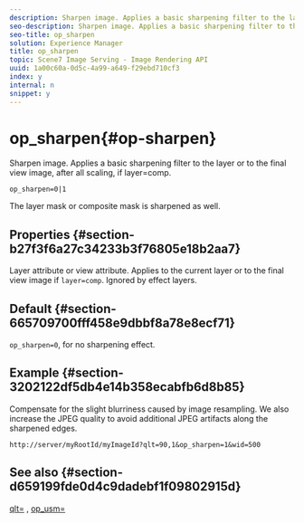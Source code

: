 ```yaml
---
description: Sharpen image. Applies a basic sharpening filter to the layer or to the final view image, after all scaling, if layer=comp.
seo-description: Sharpen image. Applies a basic sharpening filter to the layer or to the final view image, after all scaling, if layer=comp.
seo-title: op_sharpen
solution: Experience Manager
title: op_sharpen
topic: Scene7 Image Serving - Image Rendering API
uuid: 1a00c60a-0d5c-4a99-a649-f29ebd710cf3
index: y
internal: n
snippet: y
---
```


# op_sharpen{#op-sharpen}

Sharpen image. Applies a basic sharpening filter to the layer or to the final view image, after all scaling, if layer=comp.

 `op_sharpen=0|1`

The layer mask or composite mask is sharpened as well.

## Properties {#section-b27f3f6a27c34233b3f76805e18b2aa7}

Layer attribute or view attribute. Applies to the current layer or to the final view image if `layer=comp`. Ignored by effect layers.

## Default {#section-665709700fff458e9dbbf8a78e8ecf71}

`op_sharpen=0`, for no sharpening effect.

## Example {#section-3202122df5db4e14b358ecabfb6d8b85}

Compensate for the slight blurriness caused by image resampling. We also increase the JPEG quality to avoid additional JPEG artifacts along the sharpened edges.

`http://server/myRootId/myImageId?qlt=90,1&op_sharpen=1&wid=500`

## See also {#section-d659199fde0d4c9dadebf1f09802915d}

[qlt=](../../../../../is-api/http-ref/image-serving-api-ref/c-http-protocol-reference/c-command-reference/r-is-http-qlt.md#reference-f69ed0758c784b0385d979820546d352) , [op_usm=](../../../../../is-api/http-ref/image-serving-api-ref/c-http-protocol-reference/c-command-reference/r-op-sharpen.md#reference-c32573230c6140f883efdaa201ea8541) 
